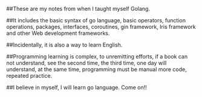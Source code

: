 ##These are my notes from when I taught myself Golang.

##It includes the basic syntax of go language, basic operators, function operations, packages, interfaces, coroutines, gin framework, Iris framework and other Web development frameworks.

##Incidentally, it is also a way to learn English.

##Programming learning is complex, to unremitting efforts, if a book can not understand, see the second time, the third time, one day will understand, at the same time, programming must be manual more code, repeated practice.

##I believe in myself, I will learn go language. Come on!!